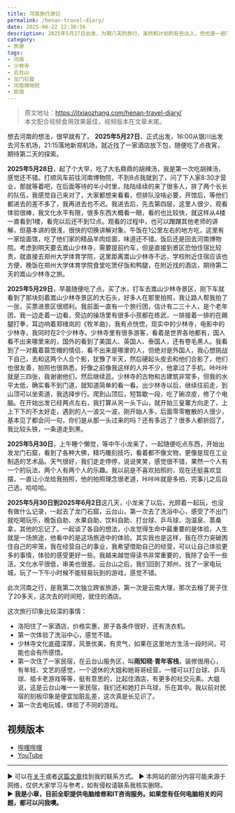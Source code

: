 ```yaml
---
title: 河南旅行游记
permalink: /henan-travel-diary/
date: 2025-06-22 12:38:56
description: 2025年5月27日出发，为期八天的旅行，虽然和计划的有些出入，但也是一趟不错的体验。
category:
- 旅游
tags:
- 河南
- 少林寺
- 云台山
- 龙门石窟
- 河南博物院
- 民宿
---
```


> 原文地址：<https://itxiaozhang.com/henan-travel-diary/>  
> 本文配合视频食用效果最佳，视频版本在文章末尾。

想去河南的想法，很早就有了。
**2025年5月27日**，正式出发，16:00从银川出发去河东机场，21:15落地新郑机场，就近找了一家酒店放下包，随便吃了点夜宵，期待第二天的探索。

**2025年5月28日**，起了个大早，吃了大名鼎鼎的胡辣汤，我是第一次吃胡辣汤，感觉还不错。打顺风车前往河南博物院，不到8点我就到了，问了下人家8:30才营业，那就等着吧，在后面等待的半小时里，陆陆续续的来了很多人，排了两个长长的队伍，我感觉自己来对了，大家都想来看看，但排队没啥必要，开馆后，等他们都进去的差不多了，我再进去也不迟。我进去后，先去第四层，这里人很少，观看体验很棒，我文化水平有限，很多东西大概看一眼，看的也比较快，就这样从4楼一直看到1楼，看完以后还不到12点。观看的过程中，也可以蹭蹭其他老师的讲解，但基本讲的很浅，很快的切换讲解对象。午饭在1公里左右的地方吃，这里有一家烩面馆，吃了他们家的精品羊肉烩面，味道还不错。饭后还是回去河南博物院。考虑到明天要去嵩山少林寺，需要提前约车，但是直接到景区恐怕住宿比较贵，就直接去郑州大学体育学院，这里距离嵩山少林寺不远，学校附近住宿应该也方便，晚饭在郑州大学体育学院食堂吃煲仔饭和鸭腿，在附近找的酒店，期待第二天的嵩山少林寺之旅。

**2025年5月29日**，早晨随便吃了点，买了水，打车去嵩山少林寺景区，刚下车就看到了那块刻着嵩山少林寺景区的大石头，好多人在那里拍照，我让路人帮我拍了一张，买票进景区很顺利。我前面一直有一个旅行团，估计有二三十人，是个老年团，我一边走着一边看，旁边的操场里有很多小孩都在练武，一排接着一排的在踢腿打拳，耳边响着郑绪岚的《牧羊曲》，我有点恍惚，现实中的少林寺，电影中的少林寺，我同时在2个少林寺。少林寺里有很多游客，看着是世界各地都有，国人看不出来哪里来的，国外的看到了美国人、英国人、泰国人，还有卷毛黑人。我看到了一对戴着蓑笠帽的情侣，看不出来是哪里的人，但绝对是外国人，我心想挑战下自己，去和这两个人合个影，犹豫了半天，然后硬起头皮去和他们合影了，他们也很友善，拍照也很熟悉，好像之前像我这样的人并不少，他拿过了手机，咔咔咔就是三四张，我谢谢他们，然后继续逛。少林寺的古物和古建筑非常多，但我的水平太低，确实看不到门道，就知道简单的看一看。出少林寺以后，继续往前走，到山顶可以坐索道，我选择步行。爬到山顶后，短暂歇一段，吃了碗凉皮，修了个电脑。在开始出发已经两点左右，我打算从另一头下山，就开始三皇寨方向走了，上上下下的不太好走，遇到的人一波又一波，刚开始人多，后面零零散散的人很少，基本见了都会问一句，你们是从那一头过来的吗？还有多远了？很多人都折回了，我比较头铁，一条道走到黑。

**2025年5月30日**，上午睡个懒觉，等中午小龙来了，一起随便吃点东西，开始出发龙门石窟，看到了各种大佛，精巧雕刻技巧，看着都不像文物，更像是现在工业制造的艺术品。天气很好，我们走走停停，说说笑笑，感觉很不错，果然一个人有一个的玩法，两个人有两个人的乐趣。我以前是不喜欢拍照的，现在还挺喜欢显摆，一直让小龙给我拍照，他的拍照理念很老道，咔咔咔就是多拍，完事儿之后自己选，哈哈哈。

**2025年5月30日到2025年6月2日**这几天，小龙来了以后，光顾着一起玩，也没有做什么记录，一起去了龙门石窟，云台山，第一次去了洗浴中心，感受了不出门就吃喝玩乐，晚饭自助、水果自助、饮料自助、打台球、乒乓球、泡温泉、蒸桑拿，其他的忘记了。一起谈了各自的想法，小龙觉得生命中最重要的是体验，人生就是一场旅途，他看中的是这场旅途中的体验。其实我也是这样，我在尽力突破困住自己的牢笼，我在经营自己的事业，我希望借助自己的经营，可以让自己体验更多的事情，体验的感受更好一些。我越来越觉得读书非常重要的，我除了会干一些活，文化水平很低，审美也很差。云台山之后，我们回到了郑州，找了一家电玩城，玩了一下午小时候不能轻易玩到的游戏，感觉不错。

此次河南之行，是我第二次独立跨省旅游，第一次是云南大理，那次去租了房子住了20多天，这次去的时间短，就住的酒店。


这次旅行印象比较深的事情：

* 洛阳住了一家酒店，价格实惠，房子各条件很好，还有洗衣机。
* 第一次体验了洗浴中心，感觉不错。
* 少林寺文化底蕴深厚，风景优美，有灵气，如果在这里地方生活一段时间，可能也会有所感悟。
* 第一次住了一家民宿，在云台山服务区，叫**雨知晓·青年客栈**，装修很用心，有年轻、文艺的感觉，一个退休的大姐和她哥哥经营，一楼可以打台球、乒乓球、插卡老游戏等等，挺有意思的，比起住酒店，有更多的社交元素。大姐说，这是云台山唯一一家民宿，我们还和她打乒乓球，乐在其中。我以前对民宿的刻板印象是便宜加脏乱差，这次真是长见识了。
* 第一次去电玩城，体验了不同的游戏。

## 视频版本

* [哔哩哔哩](https://space.bilibili.com/3546607630944387)
* [YouTube](https://www.youtube.com/@itxiaozhang)

---
▶ 可以在[关于](https://itxiaozhang.com/about/)或者[这篇文章](https://itxiaozhang.com/about-computer-repair-services-with-me/)找到我的联系方式。
▶ 本网站的部分内容可能来源于网络，仅供大家学习与参考，如有侵权请联系我核实删除。  
▶ **我是小章，目前全职提供电脑维修和IT咨询服务。如果您有任何电脑相关的问题，都可以问我噢。**  
